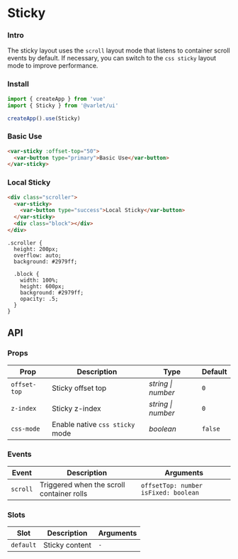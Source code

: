 # Sticky

### Intro
The sticky layout uses the `scroll` layout mode that listens to container scroll events by default. 
If necessary, you can switch to the `css sticky` layout mode to improve performance.

### Install

```js
import { createApp } from 'vue'
import { Sticky } from '@varlet/ui'

createApp().use(Sticky)
```

### Basic Use

```html
<var-sticky :offset-top="50">
  <var-button type="primary">Basic Use</var-button>
</var-sticky>
```

### Local Sticky

```html
<div class="scroller">
  <var-sticky>
    <var-button type="success">Local Sticky</var-button>
  </var-sticky>
  <div class="block"></div>
</div>
```

```less
.scroller {
  height: 200px;
  overflow: auto;
  background: #2979ff;

  .block {
    width: 100%;
    height: 600px;
    background: #2979ff;
    opacity: .5;
  }
}
```

## API

### Props

| Prop | Description | Type | Default | 
| --- | --- | --- | --- | 
| `offset-top` | Sticky offset top | _string \| number_ | `0` |
| `z-index` | Sticky z-index | _string \| number_ | `0` |
| `css-mode` | Enable native `css sticky` mode | _boolean_ | `false` |

### Events

| Event | Description | Arguments |
| --- | --- | --- |
| `scroll` | Triggered when the scroll container rolls | `offsetTop: number` `isFixed: boolean` |

### Slots

| Slot | Description | Arguments |
| --- | --- | --- |
| `default` | Sticky content | `-` |